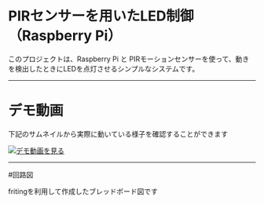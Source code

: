 # PIRセンサーを用いたLED制御（Raspberry Pi）

このプロジェクトは、Raspberry Pi と PIRモーションセンサーを使って、動きを検出したときにLEDを点灯させるシンプルなシステムです。

---

# デモ動画

下記のサムネイルから実際に動いている様子を確認することができます

[![デモ動画を見る](https://img.youtube.com/vi/YzNrK26kgYE/0.jpg)](https://www.youtube.com/watch?v=YzNrK26kgYE)

---

#回路図

fritingを利用して作成したブレッドボード図です



